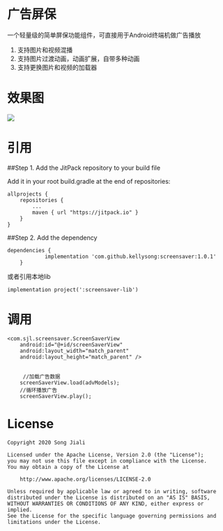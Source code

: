# 广告屏保

一个轻量级的简单屏保功能组件，可直接用于Android终端机做广告播放

1. 支持图片和视频混播
2. 支持图片过渡动画，动画扩展，自带多种动画
3. 支持更换图片和视频的加载器

# 效果图

![](screenshot/img_1.gif)

# 引用

##Step 1. Add the JitPack repository to your build file

Add it in your root build.gradle at the end of repositories:

    allprojects {
        repositories {
            ...
            maven { url "https://jitpack.io" }
        }
    }

##Step 2. Add the dependency

	dependencies {
		        implementation 'com.github.kellysong:screensaver:1.0.1'
		}

或者引用本地lib
	
    implementation project(':screensaver-lib')

# 调用

	<com.sjl.screensaver.ScreenSaverView
        android:id="@+id/screenSaverView"
        android:layout_width="match_parent"
        android:layout_height="match_parent" />


 		 //加载广告数据
        screenSaverView.load(advModels);
        //循环播放广告
        screenSaverView.play();

# License

    Copyright 2020 Song Jiali
    
    Licensed under the Apache License, Version 2.0 (the "License");
    you may not use this file except in compliance with the License.
    You may obtain a copy of the License at
    
        http://www.apache.org/licenses/LICENSE-2.0
    
    Unless required by applicable law or agreed to in writing, software
    distributed under the License is distributed on an "AS IS" BASIS,
    WITHOUT WARRANTIES OR CONDITIONS OF ANY KIND, either express or implied.
    See the License for the specific language governing permissions and
    limitations under the License.